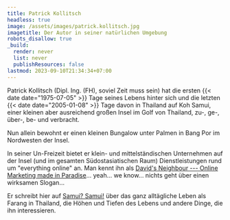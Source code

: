 ```yaml
---
title: Patrick Kollitsch
headless: true
image: /assets/images/patrick.kollitsch.jpg
imagetitle: Der Autor in seiner natürlichen Umgebung
robots_disallow: true
_build:
  render: never
  list: never
  publishResources: false
lastmod: 2023-09-10T21:34:34+07:00
---
```


Patrick Kollitsch (Dipl. Ing. (FH), soviel Zeit muss sein) hat die ersten {{< date date="1975-07-05" >}} Tage seines Lebens hinter sich und die letzten {{< date date="2005-01-08" >}} Tage davon in Thailand auf Koh Samui, einer kleinen aber ausreichend großen Insel im Golf von Thailand, zu-, ge-, über-, be- und verbracht.

Nun allein bewohnt er einen kleinen Bungalow unter Palmen in Bang Por im Nordwesten der Insel.

In seiner Un-Freizeit bietet er klein- und mittelständischen Unternehmen auf der Insel (und im gesamten Südostasiatischen Raum) Dienstleistungen rund um "everything online" an. Man kennt ihn als [David's Neighbour --- Online Marketing made in Paradise](https://davids-neighbour.com/)... yeah... we know... nichts geht über einen wirksamen Slogan...

Er schreibt hier auf [Samui? Samui!](https://samui-samui.de/) über das ganz alltägliche Leben als Farang in Thailand, die Höhen und Tiefen des Lebens und andere Dinge, die ihn interessieren.

